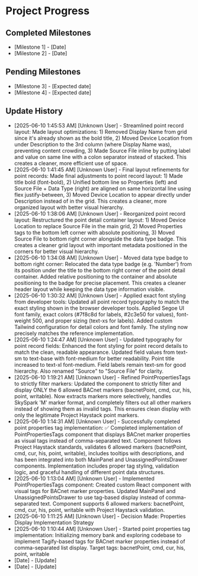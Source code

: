 # Project Progress

## Completed Milestones
- [Milestone 1] - [Date]
- [Milestone 2] - [Date]

## Pending Milestones
- [Milestone 3] - [Expected date]
- [Milestone 4] - [Expected date]

## Update History

- [2025-06-10 1:45:53 AM] [Unknown User] - Streamlined point record layout: Made layout optimizations: 1) Removed Display Name from grid since it's already shown as the bold title, 2) Moved Device Location from under Description to the 3rd column (where Display Name was), preventing content crowding, 3) Made Source File inline by putting label and value on same line with a colon separator instead of stacked. This creates a cleaner, more efficient use of space.
- [2025-06-10 1:41:45 AM] [Unknown User] - Final layout refinements for point records: Made final adjustments to point record layout: 1) Made title bold (font-bold), 2) Unified bottom line so Properties (left) and Source File + Data Type (right) are aligned on same horizontal line using flex justify-between, 3) Moved Device Location to appear directly under Description instead of in the grid. This creates a cleaner, more organized layout with better visual hierarchy.
- [2025-06-10 1:38:06 AM] [Unknown User] - Reorganized point record layout: Restructured the point detail container layout: 1) Moved Device Location to replace Source File in the main grid, 2) Moved Properties tags to the bottom left corner with absolute positioning, 3) Moved Source File to bottom right corner alongside the data type badge. This creates a cleaner grid layout with important metadata positioned in the corners for better visual hierarchy.
- [2025-06-10 1:34:08 AM] [Unknown User] - Moved data type badge to bottom right corner: Relocated the data type badge (e.g. 'Number') from its position under the title to the bottom right corner of the point detail container. Added relative positioning to the container and absolute positioning to the badge for precise placement. This creates a cleaner header layout while keeping the data type information visible.
- [2025-06-10 1:30:32 AM] [Unknown User] - Applied exact font styling from developer tools: Updated all point record typography to match the exact styling shown in the browser developer tools. Applied Segoe UI font family, exact colors (#7f8c8d for labels, #2c3e50 for values), font-weight 500, and proper sizing (text-xs for labels). Added custom Tailwind configuration for detail colors and font family. The styling now precisely matches the reference implementation.
- [2025-06-10 1:24:47 AM] [Unknown User] - Updated typography for point record fields: Enhanced the font styling for point record details to match the clean, readable appearance. Updated field values from text-sm to text-base with font-medium for better readability. Point title increased to text-xl font-medium. Field labels remain text-sm for good hierarchy. Also renamed "Source" to "Source File" for clarity.
- [2025-06-10 1:19:21 AM] [Unknown User] - Refined PointPropertiesTags to strictly filter markers: Updated the component to strictly filter and display ONLY the 6 allowed BACnet markers (bacnetPoint, cmd, cur, his, point, writable). Now extracts markers more selectively, handles SkySpark 'M' marker format, and completely filters out all other markers instead of showing them as invalid tags. This ensures clean display with only the legitimate Project Haystack point markers.
- [2025-06-10 1:14:31 AM] [Unknown User] - Successfully completed point properties tag implementation: ✅ Completed implementation of PointPropertiesTags component that displays BACnet marker properties as visual tags instead of comma-separated text. Component follows Project Haystack standards, validates 6 allowed markers (bacnetPoint, cmd, cur, his, point, writable), includes tooltips with descriptions, and has been integrated into both MainPanel and UnassignedPointsDrawer components. Implementation includes proper tag styling, validation logic, and graceful handling of different point data structures.
- [2025-06-10 1:13:04 AM] [Unknown User] - Implemented PointPropertiesTags component: Created custom React component with visual tags for BACnet marker properties. Updated MainPanel and UnassignedPointsDrawer to use tag-based display instead of comma-separated text. Component supports 6 allowed markers: bacnetPoint, cmd, cur, his, point, writable with Project Haystack validation.
- [2025-06-10 1:11:25 AM] [Unknown User] - Decision Made: Properties Display Implementation Strategy
- [2025-06-10 1:10:44 AM] [Unknown User] - Started point properties tag implementation: Initializing memory bank and exploring codebase to implement Tagify-based tags for BACnet marker properties instead of comma-separated list display. Target tags: bacnetPoint, cmd, cur, his, point, writable
- [Date] - [Update]
- [Date] - [Update]

